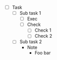 - [ ] Task
  - [ ] Sub task 1
    - [ ] Exec
    - [ ] Check
      - [ ] Check 1
      - [ ] Check 2
  - [ ] Sub task 2
    - Note
      - Foo bar
